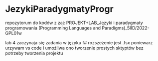# JezykiParadygmatyProgr

repozytorum do kodów z zaj: PROJEKT+LAB_Języki i paradygmaty programowania (Programming Languages and Paradigms)_5IID/2022-GPL01w

lab 4 zaczynaja się zadania w języku f# rozszeżenie jest .fsx poniewarz urzywam vs code i umożliwa ono tworzenie prostych sktyptów bez potrzeby tworzenia projektu
